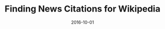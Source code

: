 ---
title: "Finding News Citations for Wikipedia"
collection: publications
permalink: /publication/2016-DBLP_conf_cikm_FetahuMNA16
date: 2016-10-01
venue: 'Proceedings of the 25th ACM International Conference on Information and Knowledge Management, CIKM 2016, Indianapolis, IN, USA, October 24-28, 2016'
---